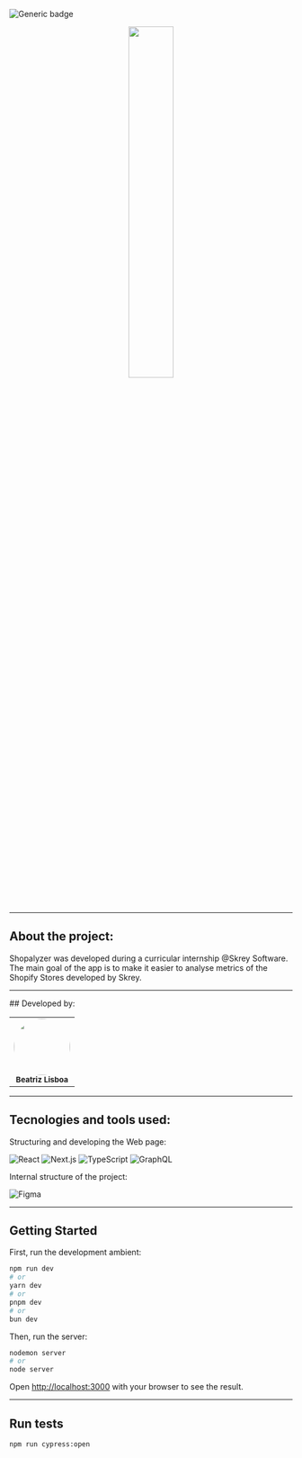 ![Generic badge](https://img.shields.io/badge/Status-In_Progress-blue)

<div align="center">
<img src="https://res.cloudinary.com/ditdnslga/image/upload/v1748943689/logo_shopalyzer_f9ze8y.png" width="40%" />
</div>

<hr>

## About the project:

Shopalyzer was developed during a curricular internship @Skrey Software. 
The main goal of the app is to make it easier to analyse metrics of the Shopify Stores developed by Skrey.

<hr>
## Developed by:

<table align="center">
    <tr>
        <td align="center">
        <img style="border-radius: 50%; width="100px;"" src="https://avatars.githubusercontent.com/u/99557581?v=4" width="100px;"><br>
        <sub>
        <b>Beatriz Lisboa</br>
        </td>
    </tr>
</table>

<hr>

## Tecnologies and tools used:

Structuring and developing the Web page:

![React](https://shields.io/badge/React-3178C6?logo=React&logoColor=FFF&style=for-the-badge)
![Next.js](https://shields.io/badge/Next.js-3178C6?logo=nextdorjs&logoColor=FFF&style=for-the-badge)
![TypeScript](https://shields.io/badge/TypeScript-3178C6?logo=TypeScript&logoColor=FFF&style=for-the-badge)
![GraphQL](https://shields.io/badge/GraphQL-3178C6?logo=GraphQL&logoColor=FFF&style=for-the-badge)

Internal structure of the project:

![Figma](https://img.shields.io/badge/figma-%23F24E1E.svg?style=for-the-badge&logo=figma&logoColor=white)


<hr>

## Getting Started

First, run the development ambient:

```bash
npm run dev
# or
yarn dev
# or
pnpm dev
# or
bun dev
```

Then, run the server:

```bash
nodemon server
# or
node server
```

Open [http://localhost:3000](http://localhost:3000) with your browser to see the result.

<hr>

## Run tests
```bash
npm run cypress:open
```
